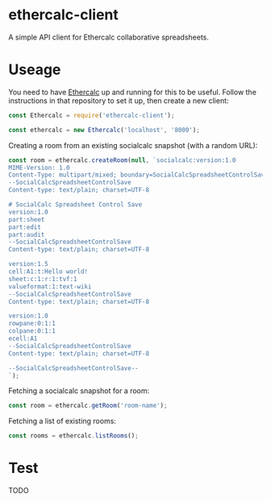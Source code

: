 # ethercalc-client
A simple API client for Ethercalc collaborative spreadsheets.

# Useage

You need to have [Ethercalc](https://github.com/audreyt/ethercalc) up and running for this to be useful. Follow the instructions in that repository to set it up, then create a new client:

```javascript
const Ethercalc = require('ethercalc-client');

const ethercalc = new Ethercalc('localhost', '8000');
```

Creating a room from an existing socialcalc snapshot (with a random URL):

```javascript
const room = ethercalc.createRoom(null, `socialcalc:version:1.0
MIME-Version: 1.0
Content-Type: multipart/mixed; boundary=SocialCalcSpreadsheetControlSave
--SocialCalcSpreadsheetControlSave
Content-type: text/plain; charset=UTF-8

# SocialCalc Spreadsheet Control Save
version:1.0
part:sheet
part:edit
part:audit
--SocialCalcSpreadsheetControlSave
Content-type: text/plain; charset=UTF-8

version:1.5
cell:A1:t:Hello world!
sheet:c:1:r:1:tvf:1
valueformat:1:text-wiki
--SocialCalcSpreadsheetControlSave
Content-type: text/plain; charset=UTF-8

version:1.0
rowpane:0:1:1
colpane:0:1:1
ecell:A1
--SocialCalcSpreadsheetControlSave
Content-type: text/plain; charset=UTF-8

--SocialCalcSpreadsheetControlSave--
`);
```

Fetching a socialcalc snapshot for a room:

```javascript
const room = ethercalc.getRoom('room-name');
```

Fetching a list of existing rooms:

```javascript
const rooms = ethercalc.listRooms();
```

# Test

TODO
